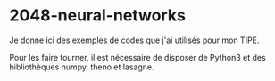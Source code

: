 # 2048-neural-networks

Je donne ici des exemples de codes que j'ai utilisés pour mon TIPE.

Pour les faire tourner, il est nécessaire de disposer de Python3 et des bibliothèques numpy, theno et lasagne.
